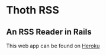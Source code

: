 # Thoth RSS
## An RSS Reader in Rails

This web app can be found on [Heroku](https://thoth-rss.herokuapp.com/)
